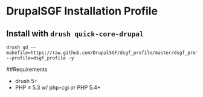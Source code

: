 # DrupalSGF Installation Profile

## Install with `drush quick-core-drupal`
```
drush qd --makefile=https://raw.github.com/DrupalSGF/dsgf_profile/master/dsgf_profile.build --profile=dsgf_profile -y
```

##Requirements
* drush 5+
* PHP ≤ 5.3 w/ php-cgi _or_ PHP 5.4+
